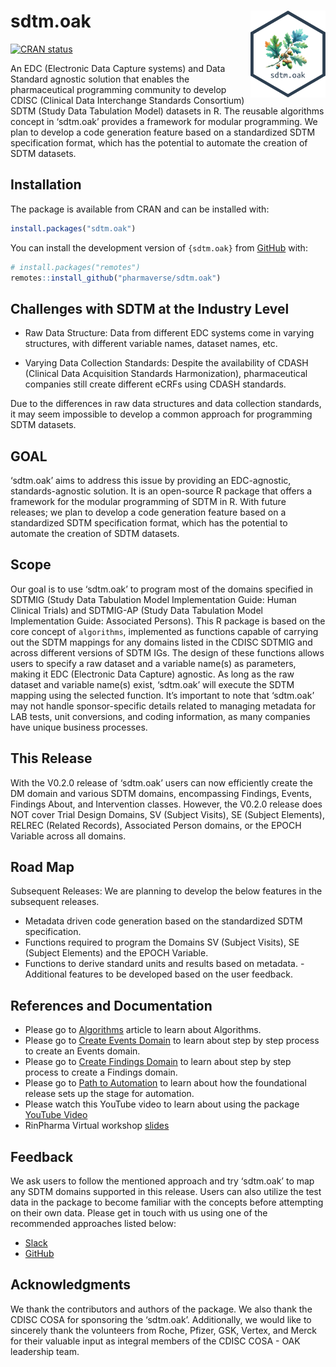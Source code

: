 
<!-- README.md is generated from README.Rmd. Please edit that file -->

# sdtm.oak <a href="https://pharmaverse.github.io/sdtm.oak/"><img src="man/figures/logo.svg" align="right" height="139" /></a>

<!-- badges: start -->

[![CRAN
status](https://www.r-pkg.org/badges/version/sdtm.oak)](https://CRAN.R-project.org/package=sdtm.oak)
<!-- badges: end -->

An EDC (Electronic Data Capture systems) and Data Standard agnostic
solution that enables the pharmaceutical programming community to
develop CDISC (Clinical Data Interchange Standards Consortium) SDTM
(Study Data Tabulation Model) datasets in R. The reusable algorithms
concept in ‘sdtm.oak’ provides a framework for modular programming. We
plan to develop a code generation feature based on a standardized SDTM
specification format, which has the potential to automate the creation
of SDTM datasets.

## Installation

The package is available from CRAN and can be installed with:

``` r
install.packages("sdtm.oak")
```

You can install the development version of `{sdtm.oak}` from
[GitHub](https://github.com/pharmaverse/sdtm.oak/) with:

``` r
# install.packages("remotes")
remotes::install_github("pharmaverse/sdtm.oak")
```

## Challenges with SDTM at the Industry Level

- Raw Data Structure: Data from different EDC systems come in varying
  structures, with different variable names, dataset names, etc.

- Varying Data Collection Standards: Despite the availability of CDASH
  (Clinical Data Acquisition Standards Harmonization), pharmaceutical
  companies still create different eCRFs using CDASH standards.

Due to the differences in raw data structures and data collection
standards, it may seem impossible to develop a common approach for
programming SDTM datasets.

## GOAL

‘sdtm.oak’ aims to address this issue by providing an EDC-agnostic,
standards-agnostic solution. It is an open-source R package that offers
a framework for the modular programming of SDTM in R. With future
releases; we plan to develop a code generation feature based on a
standardized SDTM specification format, which has the potential to
automate the creation of SDTM datasets.

## Scope

Our goal is to use ‘sdtm.oak’ to program most of the domains specified
in SDTMIG (Study Data Tabulation Model Implementation Guide: Human
Clinical Trials) and SDTMIG-AP (Study Data Tabulation Model
Implementation Guide: Associated Persons). This R package is based on
the core concept of `algorithms`, implemented as functions capable of
carrying out the SDTM mappings for any domains listed in the CDISC
SDTMIG and across different versions of SDTM IGs. The design of these
functions allows users to specify a raw dataset and a variable name(s)
as parameters, making it EDC (Electronic Data Capture) agnostic. As long
as the raw dataset and variable name(s) exist, ‘sdtm.oak’ will execute
the SDTM mapping using the selected function. It’s important to note
that ‘sdtm.oak’ may not handle sponsor-specific details related to
managing metadata for LAB tests, unit conversions, and coding
information, as many companies have unique business processes.

## This Release

With the V0.2.0 release of ‘sdtm.oak’ users can now efficiently create
the DM domain and various SDTM domains, encompassing Findings, Events,
Findings About, and Intervention classes. However, the V0.2.0 release
does NOT cover Trial Design Domains, SV (Subject Visits), SE (Subject
Elements), RELREC (Related Records), Associated Person domains, or the
EPOCH Variable across all domains.

## Road Map

Subsequent Releases: We are planning to develop the below features in
the subsequent releases.  
- Metadata driven code generation based on the standardized SDTM
specification.  
- Functions required to program the Domains SV (Subject Visits), SE
(Subject Elements) and the EPOCH Variable.  
- Functions to derive standard units and results based on metadata. -
Additional features to be developed based on the user feedback.

## References and Documentation

- Please go to
  [Algorithms](https://pharmaverse.github.io/sdtm.oak/articles/algorithms.html)
  article to learn about Algorithms.
- Please go to [Create Events
  Domain](https://pharmaverse.github.io/sdtm.oak/articles/interventions_domain.html)
  to learn about step by step process to create an Events domain.
- Please go to [Create Findings
  Domain](https://pharmaverse.github.io/sdtm.oak/articles/findings_domain.html)
  to learn about step by step process to create a Findings domain.
- Please go to [Path to
  Automation](https://pharmaverse.github.io/sdtm.oak/articles/study_sdtm_spec.html)
  to learn about how the foundational release sets up the stage for
  automation.
- Please watch this YouTube video to learn about using the package
  [YouTube
  Video](https://www.youtube.com/watch?v=H0FdhG9_ttU&list=PLMtxz1fUYA5C67SvhSCINluOV2EmyjKql&index=3&ab_channel=RinPharma%5D)
- RinPharma Virtual workshop
  [slides](https://pharmaverse.github.io/rinpharma-2024-SDTM-workshop/)

## Feedback

We ask users to follow the mentioned approach and try ‘sdtm.oak’ to map
any SDTM domains supported in this release. Users can also utilize the
test data in the package to become familiar with the concepts before
attempting on their own data. Please get in touch with us using one of
the recommended approaches listed below:

- [Slack](https://oakgarden.slack.com/)
- [GitHub](https://github.com/pharmaverse/sdtm.oak/issues)

## Acknowledgments

We thank the contributors and authors of the package. We also thank the
CDISC COSA for sponsoring the ‘sdtm.oak’. Additionally, we would like to
sincerely thank the volunteers from Roche, Pfizer, GSK, Vertex, and
Merck for their valuable input as integral members of the CDISC COSA -
OAK leadership team.
